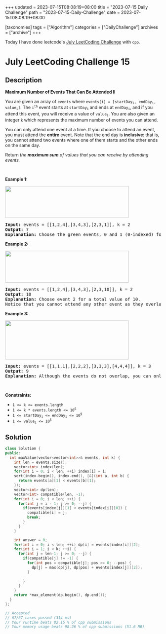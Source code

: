 +++
updated = 2023-07-15T08:08:19+08:00
title = "2023-07-15 Daily Challenge"
path = "2023-07-15-Daily-Challenge"
date = 2023-07-15T08:08:19+08:00

[taxonomies]
tags = ["Algorithm"]
categories = ["DailyChallenge"]
archives = ["archive"]
+++

Today I have done leetcode's [July LeetCoding Challenge](https://leetcode.com/problems/maximum-number-of-events-that-can-be-attended-ii/) with `cpp`.

<!-- more -->

# July LeetCoding Challenge 15

## Description

**Maximum Number of Events That Can Be Attended II**

<p>You are given an array of <code>events</code> where <code>events[i] = [startDay<sub>i</sub>, endDay<sub>i</sub>, value<sub>i</sub>]</code>. The <code>i<sup>th</sup></code> event starts at <code>startDay<sub>i</sub></code><sub> </sub>and ends at <code>endDay<sub>i</sub></code>, and if you attend this event, you will receive a value of <code>value<sub>i</sub></code>. You are also given an integer <code>k</code> which represents the maximum number of events you can attend.</p>

<p>You can only attend one event at a time. If you choose to attend an event, you must attend the <strong>entire</strong> event. Note that the end day is <strong>inclusive</strong>: that is, you cannot attend two events where one of them starts and the other ends on the same day.</p>

<p>Return <em>the <strong>maximum sum</strong> of values that you can receive by attending events.</em></p>

<p>&nbsp;</p>
<p><strong class="example">Example 1:</strong></p>

<p><img alt="" src="https://assets.leetcode.com/uploads/2021/01/10/screenshot-2021-01-11-at-60048-pm.png" style="width: 400px; height: 103px;" /></p>

<pre>
<strong>Input:</strong> events = [[1,2,4],[3,4,3],[2,3,1]], k = 2
<strong>Output:</strong> 7
<strong>Explanation: </strong>Choose the green events, 0 and 1 (0-indexed) for a total value of 4 + 3 = 7.</pre>

<p><strong class="example">Example 2:</strong></p>

<p><img alt="" src="https://assets.leetcode.com/uploads/2021/01/10/screenshot-2021-01-11-at-60150-pm.png" style="width: 400px; height: 103px;" /></p>

<pre>
<strong>Input:</strong> events = [[1,2,4],[3,4,3],[2,3,10]], k = 2
<strong>Output:</strong> 10
<strong>Explanation:</strong> Choose event 2 for a total value of 10.
Notice that you cannot attend any other event as they overlap, and that you do <strong>not</strong> have to attend k events.</pre>

<p><strong class="example">Example 3:</strong></p>

<p><strong><img alt="" src="https://assets.leetcode.com/uploads/2021/01/10/screenshot-2021-01-11-at-60703-pm.png" style="width: 400px; height: 126px;" /></strong></p>

<pre>
<strong>Input:</strong> events = [[1,1,1],[2,2,2],[3,3,3],[4,4,4]], k = 3
<strong>Output:</strong> 9
<strong>Explanation:</strong> Although the events do not overlap, you can only attend 3 events. Pick the highest valued three.</pre>

<p>&nbsp;</p>
<p><strong>Constraints:</strong></p>

<ul>
	<li><code>1 &lt;= k &lt;= events.length</code></li>
	<li><code>1 &lt;= k * events.length &lt;= 10<sup>6</sup></code></li>
	<li><code>1 &lt;= startDay<sub>i</sub> &lt;= endDay<sub>i</sub> &lt;= 10<sup>9</sup></code></li>
	<li><code>1 &lt;= value<sub>i</sub> &lt;= 10<sup>6</sup></code></li>
</ul>


## Solution

``` cpp
class Solution {
public:
  int maxValue(vector<vector<int>>& events, int k) {
    int len = events.size();
    vector<int> index(len);
    for(int i = 0; i < len; ++i) index[i] = i;
    sort(index.begin(), index.end(), [&](int a, int b) {
      return events[a][1] < events[b][1];
    });
    vector<int> dp(len);
    vector<int> compatible(len, -1);
    for(int i = 0; i < len; ++i) {
      for(int j = i - 1; j >= 0; --j) {
        if(events[index[j]][1] < events[index[i]][0]) {
          compatible[i] = j;
          break;
        }
      }
    }

    int answer = 0;
    for(int i = 0; i < len; ++i) dp[i] = events[index[i]][2];
    for(int i = 1; i < k; ++i) {
      for(int j = len-1; j >= 0; --j) {
        if(compatible[j] != -1) {
          for(int pos = compatible[j]; pos >= 0; --pos) {
            dp[j] = max(dp[j], dp[pos] + events[index[j]][2]);
          }
          
        }
      }
    }
    return *max_element(dp.begin(), dp.end());
  }
};

// Accepted
// 67/67 cases passed (314 ms)
// Your runtime beats 82.15 % of cpp submissions
// Your memory usage beats 98.26 % of cpp submissions (51.6 MB)
```
